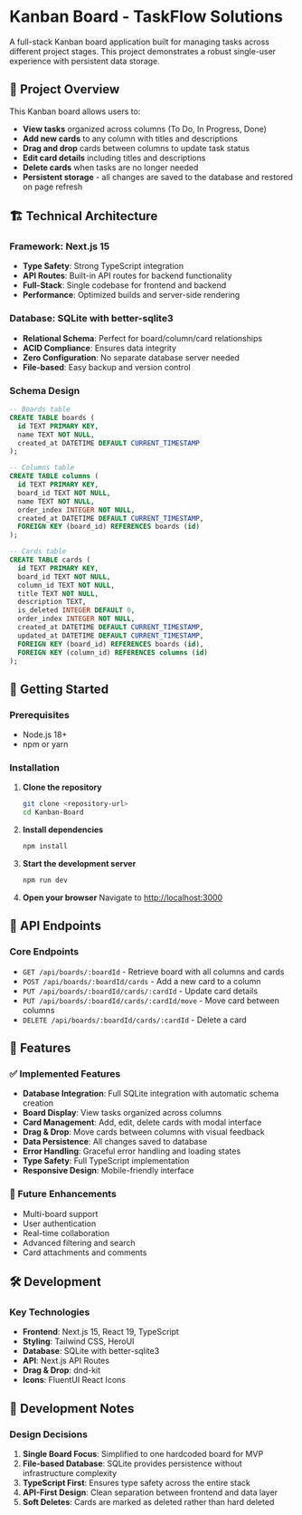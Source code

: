 # Kanban Board - TaskFlow Solutions

A full-stack Kanban board application built for managing tasks across different project stages. This project demonstrates a robust single-user experience with persistent data storage.

## 🎯 Project Overview

This Kanban board allows users to:
- **View tasks** organized across columns (To Do, In Progress, Done)
- **Add new cards** to any column with titles and descriptions
- **Drag and drop** cards between columns to update task status
- **Edit card details** including titles and descriptions
- **Delete cards** when tasks are no longer needed
- **Persistent storage** - all changes are saved to the database and restored on page refresh

## 🏗️ Technical Architecture

### Framework: Next.js 15
- **Type Safety**: Strong TypeScript integration
- **API Routes**: Built-in API routes for backend functionality
- **Full-Stack**: Single codebase for frontend and backend
- **Performance**: Optimized builds and server-side rendering

### Database: SQLite with better-sqlite3
- **Relational Schema**: Perfect for board/column/card relationships
- **ACID Compliance**: Ensures data integrity
- **Zero Configuration**: No separate database server needed
- **File-based**: Easy backup and version control

### Schema Design
```sql
-- Boards table
CREATE TABLE boards (
  id TEXT PRIMARY KEY,
  name TEXT NOT NULL,
  created_at DATETIME DEFAULT CURRENT_TIMESTAMP
);

-- Columns table
CREATE TABLE columns (
  id TEXT PRIMARY KEY,
  board_id TEXT NOT NULL,
  name TEXT NOT NULL,
  order_index INTEGER NOT NULL,
  created_at DATETIME DEFAULT CURRENT_TIMESTAMP,
  FOREIGN KEY (board_id) REFERENCES boards (id)
);

-- Cards table
CREATE TABLE cards (
  id TEXT PRIMARY KEY,
  board_id TEXT NOT NULL,
  column_id TEXT NOT NULL,
  title TEXT NOT NULL,
  description TEXT,
  is_deleted INTEGER DEFAULT 0,
  order_index INTEGER NOT NULL,
  created_at DATETIME DEFAULT CURRENT_TIMESTAMP,
  updated_at DATETIME DEFAULT CURRENT_TIMESTAMP,
  FOREIGN KEY (board_id) REFERENCES boards (id),
  FOREIGN KEY (column_id) REFERENCES columns (id)
);
```

## 🚀 Getting Started

### Prerequisites
- Node.js 18+ 
- npm or yarn

### Installation

1. **Clone the repository**
   ```bash
   git clone <repository-url>
   cd Kanban-Board
   ```

2. **Install dependencies**
   ```bash
   npm install
   ```

3. **Start the development server**
   ```bash
   npm run dev
   ```

4. **Open your browser**
   Navigate to [http://localhost:3000](http://localhost:3000)


## 📡 API Endpoints

### Core Endpoints
- `GET /api/boards/:boardId` - Retrieve board with all columns and cards
- `POST /api/boards/:boardId/cards` - Add a new card to a column
- `PUT /api/boards/:boardId/cards/:cardId` - Update card details
- `PUT /api/boards/:boardId/cards/:cardId/move` - Move card between columns
- `DELETE /api/boards/:boardId/cards/:cardId` - Delete a card


## 🎨 Features

### ✅ Implemented Features
- **Database Integration**: Full SQLite integration with automatic schema creation
- **Board Display**: View tasks organized across columns
- **Card Management**: Add, edit, delete cards with modal interface
- **Drag & Drop**: Move cards between columns with visual feedback
- **Data Persistence**: All changes saved to database
- **Error Handling**: Graceful error handling and loading states
- **Type Safety**: Full TypeScript implementation
- **Responsive Design**: Mobile-friendly interface

### 🔄 Future Enhancements
- Multi-board support
- User authentication
- Real-time collaboration
- Advanced filtering and search
- Card attachments and comments

## 🛠️ Development


### Key Technologies
- **Frontend**: Next.js 15, React 19, TypeScript
- **Styling**: Tailwind CSS, HeroUI
- **Database**: SQLite with better-sqlite3
- **API**: Next.js API Routes
- **Drag & Drop**: dnd-kit
- **Icons**: FluentUI React Icons



## 📝 Development Notes

### Design Decisions
1. **Single Board Focus**: Simplified to one hardcoded board for MVP
2. **File-based Database**: SQLite provides persistence without infrastructure complexity
3. **TypeScript First**: Ensures type safety across the entire stack
4. **API-First Design**: Clean separation between frontend and data layer
5. **Soft Deletes**: Cards are marked as deleted rather than hard deleted

